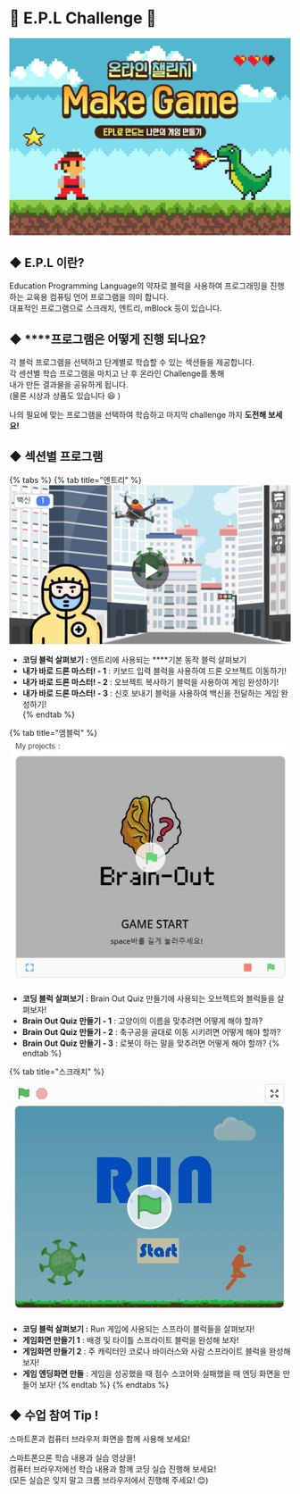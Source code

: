 # 🎉 E.P.L Challenge 🎉

![](.gitbook/assets/2%20%282%29.png)

## ◆  E.P.L 이란?

Education Programming Language의 약자로 블럭을 사용하여 프로그래밍을 진행하는 교육용 컴퓨팅 언어 프로그램을 의미 합니다.  
대표적인 프로그램으로 스크래치, 엔트리, mBlock 등이 있습니다.

## ◆  ****프로그램은 어떻게 진행 되나요?

각 블럭 프로그램을 선택하고 단계별로 학습할 수 있는 섹션들을 제공합니다.  
각 센션별 학습 프로그램을 마치고 난 후 온라인 Challenge를 통해   
내가 만든 결과물을 공유하게 됩니다.   
\(물론  시상과 상품도 있습니다  😆 \)  
  
나의 필요에 맞는 프로그램을 선택하여 학습하고 마지막 challenge 까지 **도전해 보세요!**  


## ◆  섹션별 프로그램 

{% tabs %}
{% tab title="엔트리" %}
![](.gitbook/assets/4%20%281%29.jpg)

* **코딩 블럭 살펴보기  :** 엔트리에 사용되는 ****기본 동작 블럭 살펴보기 
* **내가 바로 드론 마스터! - 1** : 키보드 입력 블럭을 사용하여 드론 오브젝트 이동하기! 
* **내가 바로 드론 마스터! - 2** :  오브젝트 복사하기 블럭을 사용하여 게임 완성하기! 
* **내가 바로 드론 마스터! - 3** : 신호 보내기 블럭을 사용하여 백신을 전달하는 게임 완성하기!  
{% endtab %}

{% tab title="엠블럭" %}
![](.gitbook/assets/5%20%281%29.jpg)

* **코딩 블럭 살펴보기 :** Brain Out Quiz 만들기에 사용되는 오브젝트와 블럭들을 살펴보자! 
* **Brain Out Quiz 만들기 - 1** : 고양이의 이름을 맞추려면 어떻게 해야 할까? 
* **Brain Out Quiz 만들기 - 2** :  축구공을 골대로 이동 시키려면 어떻게 해야 할까? 
* **Brain Out Quiz 만들기 - 3** : 로봇이 하는 말을 맞추려면 어떻게 해야 할까?
{% endtab %}

{% tab title="스크래치" %}
![](.gitbook/assets/6%20%281%29.jpg)

* **코딩 블럭 살펴보기  :** Run 게임에 사용되는 스프라이 블럭들을 살펴보자! 
* **게임화면 만들기 1** : 배경 및 타이틀 스프라이트 블럭을 완성해  보자!  
* **게임화면 만들기 2** :  주 캐릭터인 코로나 바이러스와 사람 스프라이트 블럭을 완성해 보자! 
* **게임 엔딩화면 만들** :  게임을 성공했을 때  점수  스코어와  실패했을 때 엔딩 화면을 만들어 보자!
{% endtab %}
{% endtabs %}

 

## ◆  수업 참여  Tip !

스마트폰과 컴퓨터 브라우저 화면을 함께 사용해 보세요!  
  
스마트폰으론 학습 내용과 실습 영상을!  
컴퓨터 브라우저에선 학습 내용과 함께 코딩 실습 진행해 보세요!  
\(모든 실습은 잊지 말고 크롬 브라우저에서 진행해 주세요! 😊\)  


